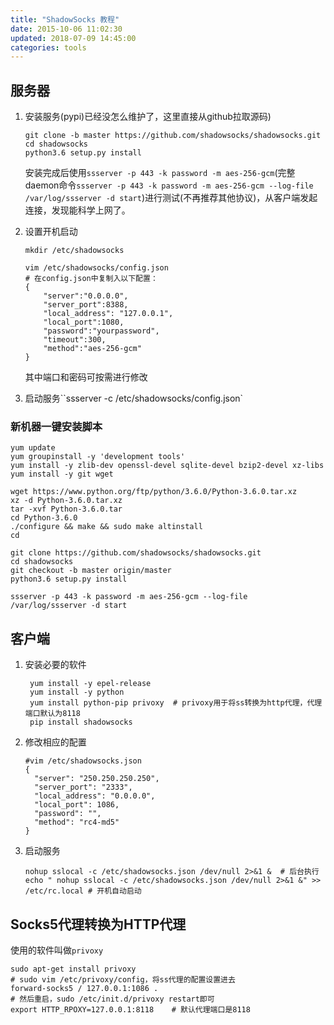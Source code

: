 ```yaml
---
title: "ShadowSocks 教程"
date: 2015-10-06 11:02:30
updated: 2018-07-09 14:45:00
categories: tools
---
```

## 服务器
1. 安装服务(pypi)已经没怎么维护了，这里直接从github拉取源码)

    ```shell
    git clone -b master https://github.com/shadowsocks/shadowsocks.git
    cd shadowsocks
    python3.6 setup.py install
    ```

    安装完成后使用`ssserver -p 443 -k password -m aes-256-gcm`(完整daemon命令`ssserver -p 443 -k password -m aes-256-gcm --log-file /var/log/ssserver -d start`)进行测试(不再推荐其他协议)，从客户端发起连接，发现能科学上网了。

2. 设置开机启动

    `mkdir /etc/shadowsocks`
    ```shell
    vim /etc/shadowsocks/config.json
    # 在config.json中复制入以下配置：
    {
        "server":"0.0.0.0",
        "server_port":8388,
        "local_address": "127.0.0.1",
        "local_port":1080,
        "password":"yourpassword",
        "timeout":300,
        "method":"aes-256-gcm"
    }
    ```
    其中端口和密码可按需进行修改

3. 启动服务``ssserver -c /etc/shadowsocks/config.json`

### 新机器一键安装脚本

```shell
yum update
yum groupinstall -y 'development tools'
yum install -y zlib-dev openssl-devel sqlite-devel bzip2-devel xz-libs
yum install -y git wget

wget https://www.python.org/ftp/python/3.6.0/Python-3.6.0.tar.xz
xz -d Python-3.6.0.tar.xz
tar -xvf Python-3.6.0.tar
cd Python-3.6.0
./configure && make && sudo make altinstall
cd

git clone https://github.com/shadowsocks/shadowsocks.git
cd shadowsocks
git checkout -b master origin/master
python3.6 setup.py install

ssserver -p 443 -k password -m aes-256-gcm --log-file /var/log/ssserver -d start
```

## 客户端
1. 安装必要的软件

   ```shell
    yum install -y epel-release
    yum install -y python
    yum install python-pip privoxy	# privoxy用于将ss转换为http代理，代理端口默认为8118
    pip install shadowsocks
   ```
2. 修改相应的配置

   ```shell
   #vim /etc/shadowsocks.json
   {
     "server": "250.250.250.250",
     "server_port": "2333",
     "local_address": "0.0.0.0",
     "local_port": 1086,
     "password": "",
     "method": "rc4-md5"
   }
   ```
3. 启动服务

   ```shell
   nohup sslocal -c /etc/shadowsocks.json /dev/null 2>&1 &	# 后台执行
   echo " nohup sslocal -c /etc/shadowsocks.json /dev/null 2>&1 &" >> /etc/rc.local	# 开机自动启动
   ```

## Socks5代理转换为HTTP代理

使用的软件叫做`privoxy`

```shell
sudo apt-get install privoxy
# sudo vim /etc/privoxy/config，将ss代理的配置设置进去
forward-socks5 / 127.0.0.1:1086 .
# 然后重启，sudo /etc/init.d/privoxy restart即可
export HTTP_RPOXY=127.0.0.1:8118	# 默认代理端口是8118
```
